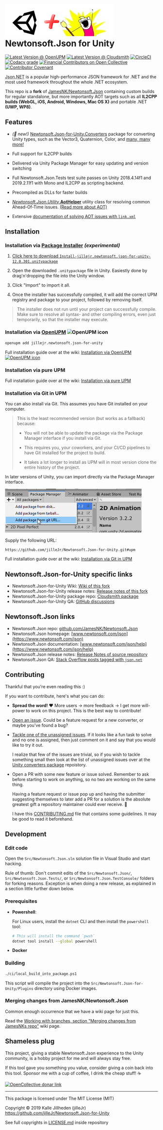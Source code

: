 # ![Logo](Doc/icons/logo-with-unity.png) Newtonsoft.Json for Unity

[![Latest Version @ OpenUPM](https://img.shields.io/npm/v/jillejr.newtonsoft.json-for-unity?label=openupm&registry_uri=https://package.openupm.com&style=flat-square)](https://openupm.com/packages/jillejr.newtonsoft.json-for-unity/)
[![Latest Version @ Cloudsmith](https://api-prd.cloudsmith.io/badges/version/jillejr/newtonsoft-json-for-unity/npm/jillejr.newtonsoft.json-for-unity/latest/x/?render=true&badge_token=gAAAAABeClWC7DvHIyN1IvhxcvGYUIO8CFfs-PsrT973U91i_wmUiuhrzsGZgXqecxQgrEMj4p_-UUUz7XaWjxH3NB8DfA2kkQ%3D%3D)](https://cloudsmith.io/~jillejr/repos/newtonsoft-json-for-unity/packages/detail/npm/jillejr.newtonsoft.json-for-unity/latest/)
[![CircleCI](https://img.shields.io/circleci/build/gh/jilleJr/Newtonsoft.Json-for-Unity/master?logo=circleci&style=flat-square)](https://circleci.com/gh/jilleJr/Newtonsoft.Json-for-Unity)
[![Codacy grade](https://img.shields.io/codacy/grade/f91156e7066c484588f4dba263c8cf45?logo=codacy&style=flat-square)](https://www.codacy.com/manual/jilleJr/Newtonsoft.Json-for-Unity?utm_source=github.com&utm_medium=referral&utm_content=jilleJr/Newtonsoft.Json-for-Unity&utm_campaign=Badge_Grade)
[![Financial Contributors on Open Collective](https://opencollective.com/newtonsoftjson-for-unity/all/badge.svg?label=financial+contributors&style=flat-square)](https://opencollective.com/newtonsoftjson-for-unity) 
[![Contributor Covenant](https://img.shields.io/badge/Contributor%20Covenant-v2.0%20adopted-ff69b4.svg?style=flat-square)](/CODE_OF_CONDUCT.md)

<abbr title="The names 'Json.NET' and 'Newtonsoft.Json' are interchangeable. They both refer to James Newton-King's JSON library.">
Json.<i></i>NET</abbr> is a popular high-performance JSON framework for .NET and
the most used framework throughout the whole .NET ecosystem.

This repo is a **fork** of [JamesNK/Newtonsoft.Json][newtonsoft.json.git]
containing custom builds for regular standalone, but more importantly AOT
targets such as all **IL2CPP builds (WebGL, iOS, Android, Windows, Mac OS X)**
and portable .NET **(UWP, WP8)**.

## Features

- *(🌟 new!)* [Newtonsoft.Json-for-Unity.Converters][json.net-4-unity.converters]
  package for converting Unity types, such as the Vector3, Quaternion, Color,
  and [many, many more!][json.net-4-unity.converters-compatability]

- Full support for IL2CPP builds

- Delivered via Unity Package Manager for easy updating and version switching

- Full Newtonsoft.Json.Tests test suite passes on Unity 2018.4.14f1 and
  2019.2.11f1 with Mono and IL2CPP as scripting backend.

- Precompiled as DLLs for faster builds

- [_Newtonsoft.Json.Utility_.**AotHelper**][wiki-fix-aot-using-aothelper]
  utility class for resolving common Ahead-Of-Time issues.
  [(Read more about AOT)][wiki-what-even-is-aot]

- Extensive [documentation of solving AOT issues with `link.xml`][wiki-fix-aot-using-link.xml]

## Installation

### Installation via [Package Installer][package-installer] *(experimental)*

1. [Click here to download `Install-jillejr.newtonsoft.json-for-unity-12.0.301.unitypackage`](https://package-installer.glitch.me/v1/installer/Packages%20from%20jilleJr/jillejr.newtonsoft.json-for-unity?registry=https%3A%2F%2Fnpm.cloudsmith.io%2Fjillejr%2Fnewtonsoft-json-for-unity)

2. Open the downloaded `.unitypackage` file in Unity. Easiestly done by
   drag'n'dropping the file into the Unity window.
   
3. Click "Import" to import it all.

4. Once the installer has successfully compiled, it will add the correct UPM
   registry and package to your project, followed by removing itself.

> The installer does not run until your project can successfully compile.
> Make sure to resolve all syntax- and other compiling errors, even just
> temporarily, so that the installer may execute.

### Installation via [OpenUPM][openupm] ![OpenUPM icon][openupm-icon.png]

```sh
openupm add jillejr.newtonsoft.json-for-unity
```

Full installation guide over at the wiki:
[Installation via OpenUPM
![OpenUPM icon][openupm-icon.png]][wiki-installation-via-openupm]

### Installation via pure UPM

Full installation guide over at the wiki:
[Installation via pure UPM][wiki-installation-via-upm]

### Installation via Git in UPM

You can also install via Git. This assumes you have Git installed on your
computer.

> This is the least recommended version (but works as a fallback) because:
>
> - You will not be able to update the package via the Package Manager
>   interface if you install via Git.
>
> - This requires you, your coworkers, and your CI/CD pipelines to have
>   Git installed for the project to build.
>
> - It takes a lot longer to install as UPM will in most version clone the
>   entire history of the project.

In later versions of Unity, you can import directly via the Package Manager
interface.

![UPM, add from Git URL dropdown](Doc/upm-via-git.png)

Supply the following URL:

```none
https://github.com/jilleJr/Newtonsoft.Json-for-Unity.git#upm
```

Full installation guide over at the wiki:
[Installation via Git in UPM][wiki-installation-via-git-in-upm]

## Newtonsoft.Json-for-Unity specific links

- Newtonsoft.Json-for-Unity Wiki: [Wiki of this fork](https://github.com/jilleJr/Newtonsoft.Json-for-Unity/wiki)
- Newtonsoft.Json-for-Unity release notes: [Release notes of this fork](https://github.com/jilleJr/Newtonsoft.Json-for-Unity/releases)
- Newtonsoft.Json-for-Unity package repo: [Cloudsmith package](https://cloudsmith.io/~jillejr/repos/newtonsoft-json-for-unity/packages/detail/npm/jillejr.newtonsoft.json-for-unity/latest/)
- Newtonsoft.Json-for-Unity QA: [GitHub discussions](https://github.com/jilleJr/Newtonsoft.Json-for-Unity/discussions/categories/q-a)

## Newtonsoft.Json links

- Newtonsoft.Json repo: [github.com/JamesNK/Newtonsoft.Json](https://github.com/JamesNK/Newtonsoft.Json)
- Newtonsoft.Json homepage: [www.newtonsoft.com/json](https://www.newtonsoft.com/json)
- Newtonsoft.Json documentation: [www.newtonsoft.com/json/help](https://www.newtonsoft.com/json/help)
- Newtonsoft.Json release notes: [Release Notes of source repository](https://github.com/JamesNK/Newtonsoft.Json/releases)
- Newtonsoft.Json QA: [Stack Overflow posts tagged with `json.net`](https://stackoverflow.com/questions/tagged/json.net)

## Contributing

Thankful that you're even reading this :)

If you want to contribute, here's what you can do:

- **Spread the word!** ❤ More users &rarr; more feedback &rarr; I get more
  will-power to work on this project. This is the best way to contribute!

- [Open an issue][issue-create]. Could be a feature request for a new converter,
  or maybe you've found a bug?

- [Tackle one of the unassigned issues][issue-list-unassigned]. If it looks like
  a fun task to solve and no one is assigned, then just comment on it and say
  that you would like to try it out.

  I realize that few of the issues are trivial, so if you wish to tackle
  something small then look at the list of unassigned issues over at the
  [Unity converters package][json.net-4-unity.converters] repoistory.

- Open a PR with some new feature or issue solved. Remember to ask before
  starting to work on anything, so no two are working on the same thing.

  Having a feature request or issue pop up and having the submitter suggesting
  themselves to later add a PR for a solution is the absolute greatest gift
  a repository maintainer could ever receive. 🎁

  I have this [CONTRIBUTING.md](/CONTRIBUTING.md) file that contains some
  guidelines. It may be good to read it beforehand.

## Development

### Edit code

Open the `Src/Newtonsoft.Json.sln` solution file in Visual Studio and start
hacking.

Rule of thumb: Don't commit edits of the `Src/Newtonsoft.Json/`,
`Src/Newtonsoft.Json.Tests/`, or `Src/Newtonsoft.Json.TestConsole/` folders
for forking reasons. Exception is when doing a new release, as explained in
a section little further down below.

### Prerequisites

- **Powershell**:

  For Linux users, install the `dotnet` CLI and then install the `powershell`
  tool:

  ```sh
  # This will install the command `pwsh`
  dotnet tool install --global powershell
  ```
  
- **Docker**

### Building

``` sh
./ci/local_build_into_package.ps1
```

This script will compile the project into the
`Src/Newtonsoft.Json-for-Unity/Plugins` directory using Docker images.

### Merging changes from JamesNK/Newtonsoft.Json

Common enough occurrence that we have a wiki page for just this.

Read the [Working with branches, section "Merging changes from JamesNKs
repo"][wiki-workingwithbranches#merging] wiki page.

## Shameless plug

This project, giving a stable Newtonsoft.Json experience to the Unity community,
is a hobby project for me and will always stay free.

If this tool gave you something you value, consider giving a coin back into this
tool. Sponsor me with a cup of coffee, I drink the cheap stuff! ☕

[![OpenCollective donar link][opencollective-img-induvidual]][opencollective-url]

---

This package is licensed under The MIT License (MIT)

Copyright &copy; 2019 Kalle Jillheden (jilleJr)  
<https://github.com/jilleJr/Newtonsoft.Json-for-Unity>

See full copyrights in [LICENSE.md][license.md] inside repository

[issue-create]: https://github.com/jilleJr/Newtonsoft.Json-for-Unity/issues/new/choose
[issue-list-unassigned]: https://github.com/jilleJr/Newtonsoft.Json-for-Unity/issues?q=is%3Aopen+is%3Aissue+no%3Aassignee
[json.net-4-unity.converters-compatability]: https://github.com/jilleJr/Newtonsoft.Json-for-Unity.Converters/blob/master/Doc/Compatability-table.md
[json.net-4-unity.converters]: https://github.com/jilleJr/Newtonsoft.Json-for-Unity.Converters
[license.md]: https://github.com/jilleJr/Newtonsoft.Json-for-Unity/blob/master/LICENSE.md
[newtonsoft.json.git]: https://github.com/JamesNK/Newtonsoft.Json
[opencollective-img-induvidual]: https://opencollective.com/newtonsoftjson-for-unity/individuals.svg?width=890
[opencollective-url]: https://opencollective.com/newtonsoftjson-for-unity
[openupm]: https://openupm.com/packages/jillejr.newtonsoft.json-for-unity/
[openupm-icon.png]: https://github.com/jilleJr/Newtonsoft.Json-for-Unity/raw/c43046bc4763c0a5d3b0164a4f0a92e40de9d10e/Doc/icons/openupm-icon-16.png
[package-installer]: https://package-installer.glitch.me/
[wiki-fix-aot-using-aothelper]: https://github.com/jilleJr/Newtonsoft.Json-for-Unity/wiki/Fix-AOT-using-AotHelper
[wiki-fix-aot-using-link.xml]: https://github.com/jilleJr/Newtonsoft.Json-for-Unity/wiki/Fix-AOT-using-link.xml
[wiki-installation-via-openupm]: https://github.com/jilleJr/Newtonsoft.Json-for-Unity/wiki/Installation-via-OpenUPM
[wiki-installation-via-upm]: https://github.com/jilleJr/Newtonsoft.Json-for-Unity/wiki/Installation-via-UPM
[wiki-installation-via-git-in-upm]: https://github.com/jilleJr/Newtonsoft.Json-for-Unity/wiki/Installation-via-Git-in-UPM
[wiki-what-even-is-aot]: https://github.com/jilleJr/Newtonsoft.Json-for-Unity/wiki/What-even-is-AOT
[wiki-workingwithbranches#merging]: https://github.com/jilleJr/Newtonsoft.Json-for-Unity/wiki/Working-with-branches#merging-changes-from-jamesnks-repo
[wiki-workingwithbranches]: https://github.com/jilleJr/Newtonsoft.Json-for-Unity/wiki/Working-with-branches
